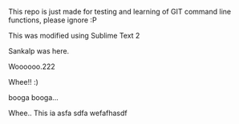 This repo is just made for testing and learning of GIT command line functions, please ignore :P


This was modified using Sublime Text 2


Sankalp was here.

Woooooo.222

Whee!! :)


booga booga... 


Whee.. This ia asfa sdfa wefafhasdf
